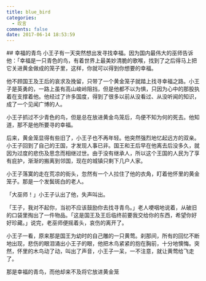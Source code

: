 ```yaml
---
title: blue_bird
categories:
  - 叹言
comments: false
date: 2017-06-14 18:53:59
---
```

<p></p>
<!-- more -->
##   幸福的青鸟
小王子有一天突然想出发寻找幸福。因为国内最伟大的巫师告诉他：「幸福是一只青色的鸟，有着世界上最美妙清脆的歌喉，找到了之后得马上把它关进黄金做成的笼子里，这样，你就可以得到你想要的幸福。

他不顾国王及王后的哀求及挽留，只带了一个黄金笼子就踏上找寻幸福之路。小王子是英勇的，一路上虽有高山峻岭阻挡，但是他都不以为惧，只因为心中的那股执着在支撑着他。他经过了许多国度，得到了很多以前从没看过、从没听闻的知识，成了一个见闻广博的人。 

小王子抓过不少青色的鸟，但是总在放进黄金鸟笼后，鸟便不知为何的死去。他知道，那不是他所要寻的幸福。 

后来，黄金笼显得有些旧了，小王子也不再年轻。他突然强烈地忆起远方的双亲。小王子回到了自己的王国，才发现人事已非。国王和王后早在他离去后没多久，就因为过度的悲伤及思念而相继过世。由于没有继承人，所以这个王国的人民为了享有庇护，渐渐的搬离到邻国，现在的城镇只剩下几户人家。 

小王子落寞的走在荒凉的街头，忽然有一个人拉住了他的衣角，盯着他怀里的黄金笼子。那是一个发鬓斑白的老人。 

「大巫师！」小王子认出了他，失声叫出。 

「王子，我对不起你，当初不应该鼓励你去找寻青鸟。」老人哽咽地说着，从破旧的口袋里掏出了一件物品。「这是国王及王后临终前要我交给你的东西，希望你好好珍藏。」说完，老巫师便摇着头，哀伤的离开了。 

小王子一看，原来那是国王为幼时的自己雕的一只黄莺。刹那间，所有的回忆不断地出现，悲伤的眼泪涌出小王子的眼，他把木鸟紧紧的抱在胸前，十分地懊悔。突然，怀里的木鸟动了动，叫出了声音，小王子一呆，一不注意，就让黄莺给飞走了。 

那是幸福的青鸟，而他却来不及将它放进黄金笼